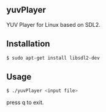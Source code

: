 ## yuvPlayer
YUV Player for Linux based on SDL2.

## Installation
```sh
$ sudo apt-get install libsdl2-dev
```

## Usage
```sh
$ ./yuvPlayer <input file>
```
press q to exit.

